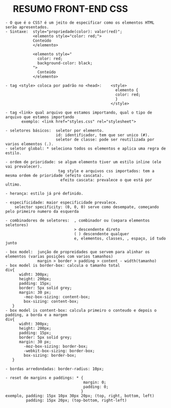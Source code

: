   <head>
       <ul> <h1> RESUMO FRONT-END CSS </h1> </ul>
  </head>

    - O que é o CSS? é um jeito de especificar como os elementos HTML serão apresentados.
    - Sintaxe:  style="propriedade(color): valor(red)";
                <elemento style="color: red;">
                Conteúdo
                </elemento>
              
                <elemento style="
                  color: red;
                  background-color: black;
                ">
                  Conteúdo
                </elemento>
                
    - tag <style> coloca por padrão no <head>:    <style>
                                                    elemento {
                                                    color: red;
                                                    }
                                                  </style>
                                                  
    - tag <link> qual arquivo que estamos importando, qual o tipo de arquivo que estamos importando
           exemplo: <link href="styles.css" rel="stylesheet">
           
    - seletores básicos:  seletor por elemento.
                          id: identificador, tem que ser unico (#).
                          seletor de classe: pode ser reutilizada por varios elementos (.).
    - seletor global: * seleciona todos os elementos e aplica uma regra de estilo.
    
    - ordem de prioridade: se algum elemento tiver um estilo inline (ele vai prevalecer).
                           tag style e arquivos css importados: tem a mesma ordem de prioridade (efeito cascata).
                            efeito cascata: prevalece o que está por ultimo.
    
    - herança: estilo já pré definido.
    
    - especificidade: maior especificidade prevalece.
        selector specificity: (0, 0, 0) serve como desempate, começando pelo primeiro numero da esquerda
    
    - combinadores de seletores:  , combinador ou (separa elementos seletores)
                                  > descendente direto
                                  ( ) descendente qualquer
                                  e, elementos, classes, , espaço, id tudo junto
                                  
    - box model:  junção de propreidades que servem para alinhar os elementos (varias posições com varios tamanhos)
                  margin > border > padding > content - width(tamanho)
    - box model is border-box: calcula o tamanho total
    div{
          widht: 300px;
          height: 200px;
          padding: 15px;
          border: 5px solid grey;
          margin: 30 px;
            -moz-box-sizing: content-box;
            box-sizing: content-box;
       }        
    - box model is content-box: calcula primeiro o conteudo e depois o padding, a borda e a margem
    div{
          widht: 300px;
          height: 200px;
          padding: 15px;
          border: 5px solid grey;
          margin: 30 px;
            -moz-box-sizing: border-box;
            -webkit-box-sizing: border-box;
            box-sizing: border-box;
       }     
       
    - bordas arredondadas: border-radius: 10px;
    
    - reset de margins e paddings: * {
                                      margin: 0;
                                      padding: 0;
                                     }
    exemplo, padding: 15px 10px 30px 20px; (top, right, bottom, left)
             padding: 15px 20px; (top-bottom, right-left)
